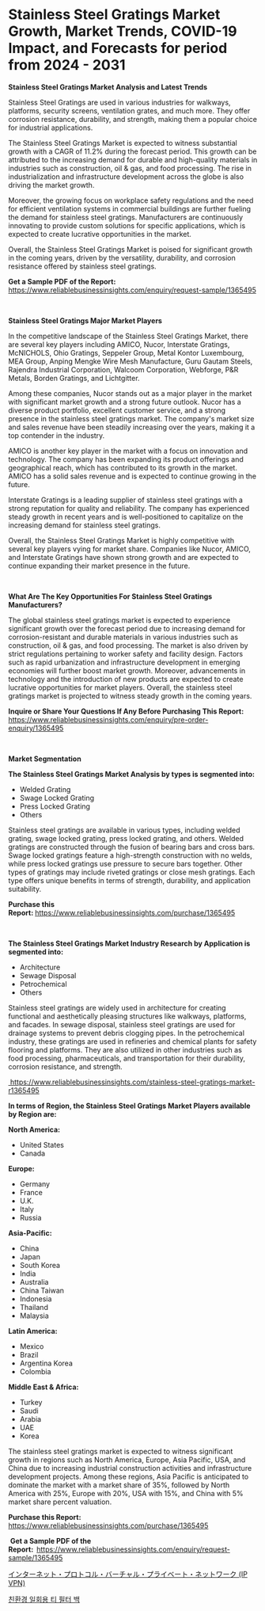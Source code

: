 <p><h1>Stainless Steel Gratings Market Growth, Market Trends, COVID-19 Impact, and Forecasts for period from 2024 - 2031</h1></p><p><strong>Stainless Steel Gratings Market Analysis and Latest Trends</strong></p>
<p><p>Stainless Steel Gratings are used in various industries for walkways, platforms, security screens, ventilation grates, and much more. They offer corrosion resistance, durability, and strength, making them a popular choice for industrial applications.</p><p>The Stainless Steel Gratings Market is expected to witness substantial growth with a CAGR of 11.2% during the forecast period. This growth can be attributed to the increasing demand for durable and high-quality materials in industries such as construction, oil & gas, and food processing. The rise in industrialization and infrastructure development across the globe is also driving the market growth.</p><p>Moreover, the growing focus on workplace safety regulations and the need for efficient ventilation systems in commercial buildings are further fueling the demand for stainless steel gratings. Manufacturers are continuously innovating to provide custom solutions for specific applications, which is expected to create lucrative opportunities in the market.</p><p>Overall, the Stainless Steel Gratings Market is poised for significant growth in the coming years, driven by the versatility, durability, and corrosion resistance offered by stainless steel gratings.</p></p>
<p><strong>Get a Sample PDF of the Report:&nbsp;</strong> <a href="https://www.reliablebusinessinsights.com/enquiry/request-sample/1365495">https://www.reliablebusinessinsights.com/enquiry/request-sample/1365495</a></p>
<p>&nbsp;</p>
<p><strong>Stainless Steel Gratings Major Market Players</strong></p>
<p><p>In the competitive landscape of the Stainless Steel Gratings Market, there are several key players including AMICO, Nucor, Interstate Gratings, McNICHOLS, Ohio Gratings, Seppeler Group, Metal Kontor Luxembourg, MEA Group, Anping Mengke Wire Mesh Manufacture, Guru Gautam Steels, Rajendra Industrial Corporation, Walcoom Corporation, Webforge, P&R Metals, Borden Gratings, and Lichtgitter.</p><p>Among these companies, Nucor stands out as a major player in the market with significant market growth and a strong future outlook. Nucor has a diverse product portfolio, excellent customer service, and a strong presence in the stainless steel gratings market. The company's market size and sales revenue have been steadily increasing over the years, making it a top contender in the industry.</p><p>AMICO is another key player in the market with a focus on innovation and technology. The company has been expanding its product offerings and geographical reach, which has contributed to its growth in the market. AMICO has a solid sales revenue and is expected to continue growing in the future.</p><p>Interstate Gratings is a leading supplier of stainless steel gratings with a strong reputation for quality and reliability. The company has experienced steady growth in recent years and is well-positioned to capitalize on the increasing demand for stainless steel gratings.</p><p>Overall, the Stainless Steel Gratings Market is highly competitive with several key players vying for market share. Companies like Nucor, AMICO, and Interstate Gratings have shown strong growth and are expected to continue expanding their market presence in the future.</p></p>
<p>&nbsp;</p>
<p><strong>What Are The Key Opportunities For Stainless Steel Gratings Manufacturers?</strong></p>
<p><p>The global stainless steel gratings market is expected to experience significant growth over the forecast period due to increasing demand for corrosion-resistant and durable materials in various industries such as construction, oil & gas, and food processing. The market is also driven by strict regulations pertaining to worker safety and facility design. Factors such as rapid urbanization and infrastructure development in emerging economies will further boost market growth. Moreover, advancements in technology and the introduction of new products are expected to create lucrative opportunities for market players. Overall, the stainless steel gratings market is projected to witness steady growth in the coming years.</p></p>
<p><strong>Inquire or Share Your Questions If Any Before Purchasing This Report:</strong> <a href="https://www.reliablebusinessinsights.com/enquiry/pre-order-enquiry/1365495">https://www.reliablebusinessinsights.com/enquiry/pre-order-enquiry/1365495</a></p>
<p>&nbsp;</p>
<p><strong>Market Segmentation</strong></p>
<p><strong>The Stainless Steel Gratings Market Analysis by types is segmented into:</strong></p>
<p><ul><li>Welded Grating</li><li>Swage Locked Grating</li><li>Press Locked Grating</li><li>Others</li></ul></p>
<p><p>Stainless steel gratings are available in various types, including welded grating, swage locked grating, press locked grating, and others. Welded gratings are constructed through the fusion of bearing bars and cross bars. Swage locked gratings feature a high-strength construction with no welds, while press locked gratings use pressure to secure bars together. Other types of gratings may include riveted gratings or close mesh gratings. Each type offers unique benefits in terms of strength, durability, and application suitability.</p></p>
<p><strong>Purchase this Report:&nbsp;</strong><a href="https://www.reliablebusinessinsights.com/purchase/1365495">https://www.reliablebusinessinsights.com/purchase/1365495</a></p>
<p>&nbsp;</p>
<p><strong>The Stainless Steel Gratings Market Industry Research by Application is segmented into:</strong></p>
<p><ul><li>Architecture</li><li>Sewage Disposal</li><li>Petrochemical</li><li>Others</li></ul></p>
<p><p>Stainless steel gratings are widely used in architecture for creating functional and aesthetically pleasing structures like walkways, platforms, and facades. In sewage disposal, stainless steel gratings are used for drainage systems to prevent debris clogging pipes. In the petrochemical industry, these gratings are used in refineries and chemical plants for safety flooring and platforms. They are also utilized in other industries such as food processing, pharmaceuticals, and transportation for their durability, corrosion resistance, and strength.</p></p>
<p><a href="https://www.reliablebusinessinsights.com/stainless-steel-gratings-market-r1365495">&nbsp;https://www.reliablebusinessinsights.com/stainless-steel-gratings-market-r1365495</a></p>
<p><strong>In terms of Region, the Stainless Steel Gratings Market Players available by Region are:</strong></p>
<p>
    <p> <strong> North America: </strong>
        <ul>
            <li>United States</li>
            <li>Canada</li>
        </ul>
        </p> 
    <p> <strong> Europe: </strong>
        <ul>
            <li>Germany</li>
            <li>France</li>
            <li>U.K.</li>
            <li>Italy</li>
            <li>Russia</li>
        </ul>
        </p> 
    <p> <strong> Asia-Pacific: </strong>
        <ul>
            <li>China</li>
            <li>Japan</li>
            <li>South Korea</li>
            <li>India</li>
            <li>Australia</li>
            <li>China Taiwan</li>
            <li>Indonesia</li>
            <li>Thailand</li>
            <li>Malaysia</li>
        </ul>
        </p> 
    <p> <strong> Latin America: </strong>
        <ul>
            <li>Mexico</li>
            <li>Brazil</li>
            <li>Argentina Korea</li>
            <li>Colombia</li>
        </ul>
        </p> 
    <p> <strong> Middle East & Africa: </strong>
        <ul>
            <li>Turkey</li>
            <li>Saudi</li>
            <li>Arabia</li>
            <li>UAE</li>
            <li>Korea</li>
        </ul>
    </p>
    </p>
<p><p>The stainless steel gratings market is expected to witness significant growth in regions such as North America, Europe, Asia Pacific, USA, and China due to increasing industrial construction activities and infrastructure development projects. Among these regions, Asia Pacific is anticipated to dominate the market with a market share of 35%, followed by North America with 25%, Europe with 20%, USA with 15%, and China with 5% market share percent valuation.</p></p>
<p><strong>Purchase this Report: </strong><a href="https://www.reliablebusinessinsights.com/purchase/1365495">https://www.reliablebusinessinsights.com/purchase/1365495</a></p>
<p>&nbsp;<strong>Get a Sample PDF of the Report:&nbsp;&nbsp;</strong><a href="https://www.reliablebusinessinsights.com/enquiry/request-sample/1365495">https://www.reliablebusinessinsights.com/enquiry/request-sample/1365495</a></p>
<p><strong></strong></p>
<p><p><a href="https://medium.com/@lewisbechtelar1964/%E3%82%A4%E3%83%B3%E3%82%BF%E3%83%BC%E3%83%8D%E3%83%83%E3%83%88%E3%83%97%E3%83%AD%E3%83%88%E3%82%B3%E3%83%AB%E4%BB%AE%E6%83%B3%E3%83%97%E3%83%A9%E3%82%A4%E3%83%99%E3%83%BC%E3%83%88%E3%83%8D%E3%83%83%E3%83%88%E3%83%AF%E3%83%BC%E3%82%AF-ip-vpns-%E5%B8%82%E5%A0%B4%E3%81%AE%E5%88%86%E6%9E%90-%E3%82%B0%E3%83%AD%E3%83%BC%E3%83%90%E3%83%AB%E6%A5%AD%E7%95%8C%E3%81%AE%E8%A6%8B%E9%80%9A%E3%81%97%E3%81%A8%E4%BA%88%E6%B8%AC-2024%E5%B9%B4-2031%E5%B9%B4-459716808382">インターネット・プロトコル・バーチャル・プライベート・ネットワーク (IP VPN)</a></p><p><a href="https://medium.com/@cathymaggio31/%EC%B9%9C%ED%99%98%EA%B2%BD-%EC%9D%BC%ED%9A%8C%EC%9A%A9-%EC%B0%A8-%ED%95%84%ED%84%B0-%EA%B0%80%EB%B0%A9-%EC%8B%9C%EC%9E%A5-%EC%A0%90%EC%9C%A0%EC%9C%A8-%EC%A7%84%ED%99%94-%EB%B0%8F-%EC%8B%9C%EC%9E%A5-%EC%84%B1%EC%9E%A5-%EC%B6%94%EC%84%B8-2024-2031-3f187b5a586c">친환경 일회용 티 필터 백</a></p></p>